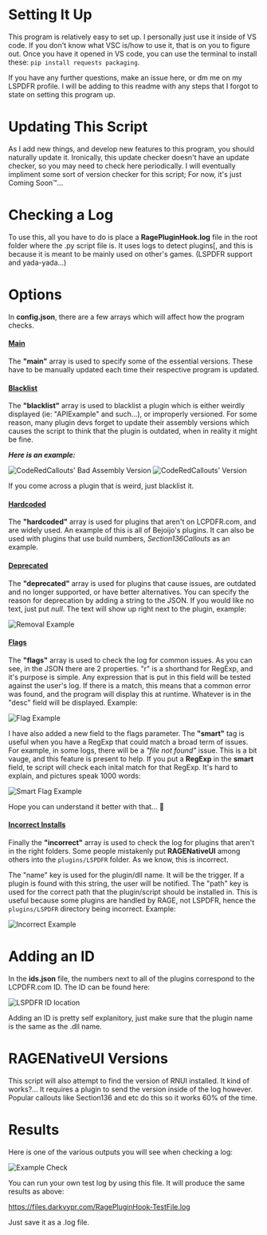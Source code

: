 # Setting It Up

This program is relatively easy to set up. I personally just use it inside of VS code. If you don't know what VSC is/how to use it, that is on you to figure out. Once you have it opened in VS code, you can use the terminal to install these: `pip install requests packaging`.

If you have any further questions, make an issue here, or dm me on my LSPDFR profile. I will be adding to this readme with any steps that I forgot to state on setting this program up.

# Updating This Script

As I add new things, and develop new features to this program, you should naturally update it. Ironically, this update checker doesn't have an update checker, so you may need to check here periodically. I will eventually impliment some sort of version checker for this script; For now, it's just Coming Soon™...

# Checking a Log

To use this, all you have to do is place a **RagePluginHook.log** file in the root folder where the .py script file is. It uses logs to detect plugins[, and this is because it is meant to be mainly used on other's games. (LSPDFR support and yada-yada...)

# Options

In **config.json**, there are a few arrays which will affect how the program checks.

<h4><ins>Main</ins></h4>

The **"main"** array is used to specify some of the essential versions. These have to be manually updated each time their respective program is updated.

<h4><ins>Blacklist</ins></h4>

The **"blacklist"** array is used to blacklist a plugin which is either weirdly displayed (ie: "APIExample" and such...), or improperly versioned. For some reason, many plugin devs forget to update their assembly versions which causes the script to think that the plugin is outdated, when in reality it might be fine.

***Here is an example:***

![CodeRedCallouts' Bad Assembly Version](https://i.darkvypr.com/badplugin1.jpg)
![CodeRedCallouts' Version](https://i.darkvypr.com/badplugin2.jpg)

If you come across a plugin that is weird, just blacklist it.

<h4><ins>Hardcoded</ins></h4>

The **"hardcoded"** array is used for plugins that aren't on LCPDFR.com, and are widely used. An example of this is all of Bejoijo's plugins. It can also be used with plugins that use build numbers, *Section136Callouts* as an example.

<h4><ins>Deprecated</ins></h4>

The **"deprecated"** array is used for plugins that cause issues, are outdated and no longer supported, or have better alternatives. You can specify the reason for deprecation by adding a string to the JSON. If you would like no text, just put *null*. The text will show up right next to the plugin, example:

![Removal Example](https://i.darkvypr.com/removal-ex.jpg)

<h4><ins>Flags</ins></h4>

The **"flags"** array is used to check the log for common issues. As you can see, in the JSON there are 2 properties. "r" is a shorthand for RegExp, and it's purpose is simple. Any expression that is put in this field will be tested against the user's log. If there is a match, this means that a common error was found, and the program will display this at runtime. Whatever is in the "desc" field will be displayed. Example:

![Flag Example](https://i.darkvypr.com/flag-example.jpg)

I have also added a new field to the flags parameter. The **"smart"** tag is useful when you have a RegExp that could match a broad term of issues. For example, in some logs, there will be a *"file not found"* issue. This is a bit vauge, and this feature is present to help. If you put a **RegExp** in the **smart** field, te script will check each inital match for that RegExp. It's hard to explain, and pictures speak 1000 words:

![Smart Flag Example](https://i.darkvypr.com/smart-flags.jpg)

Hope you can understand it better with that... 🤒

<h4><ins>Incorrect Installs</ins></h4>

Finally the **"incorrect"** array is used to check the log for plugins that aren't in the right folders. Some people mistakenly put **RAGENativeUI** among others into the `plugins/LSPDFR` folder. As we know, this is incorrect.

The "name" key is used for the plugin/dll name. It will be the trigger. If a plugin is found with this string, the user will be notified. The "path" key is used for the correct path that the plugin/script should be installed in. This is useful because some plugins are handled by RAGE, not LSPDFR, hence the `plugins/LSPDFR` directory being incorrect. Example:


![Incorrect Example](https://i.darkvypr.com/incorrect-example.jpg)

# Adding an ID

In the **ids.json** file, the numbers next to all of the plugins correspond to the LCPDFR.com ID. The ID can be found here:

![LSPDFR ID location](https://i.darkvypr.com/lspdfr-id.jpeg)

Adding an ID is pretty self explanitory, just make sure that the plugin name is the same as the .dll name.

# RAGENativeUI Versions

This script will also attempt to find the version of RNUI installed. It kind of works?... It requires a plugin to send the version inside of the log however. Popular callouts like Section136 and etc do this so it works 60% of the time.

# Results

Here is one of the various outputs you will see when checking a log:

![Example Check](https://i.darkvypr.com/test-check.jpg)

You can run your own test log by using this file. It will produce the same results as above:

https://files.darkvypr.com/RagePluginHook-TestFile.log

Just save it as a .log file.
